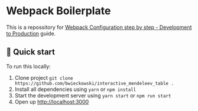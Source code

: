 # Webpack Boilerplate

This is a repossitory for [Webpack Configuration step by step - Development to Production](https://finmavis.dev/blog/webpack-configuration-step-by-step) guide.

## 🚀 Quick start

To run this locally:

1. Clone project `git clone https://github.com/bwieckowski/interactive_mendeleev_table .`
2. Install all dependencies using `yarn` or `npm install`
3. Start the development server using `yarn start` or `npm run start`
4. Open up [http://localhost:3000](http://localhost:3000)
